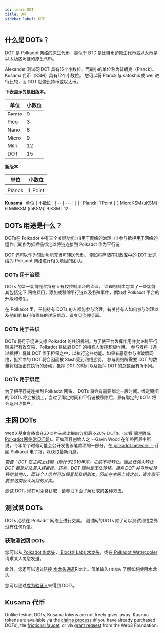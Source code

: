 ```yaml
---
id: learn-DOT
title: DOT
sidebar_label: DOT
---
```


## 什么是 DOTs？

DOT 是 Polkadot 网络的原生代币，类似于 BTC 是比特币的原生代币或以太币是以太坊区块链的原生代币。

Alexander 测试网 DOT 具有15个小数位，而最小的单位称为普朗克（Planck）。 Kusama 代币（KSM）具有12个小数位。 您可以将 Planck 与 satoshis 或 wei 进行比较，而 DOT 就像比特币或以太币。

**下表显示的是旧版本。**

| 单位    | 小数位 |
| ----- | --- |
| Femto | 0   |
| Pico  | 3   |
| Nano  | 6   |
| Micro | 9   |
| Milli | 12  |
| DOT   | 15  |

**新版本**

| 单位 | 小数位 |
| -- | --- |
|    |     |
 Planck| 1 Point | 3 Microdot (uDOT)| 6 Millidot (mDOT)| 9 Dot (DOT) | 12 Blob | 15

**Kusama**
| 单位 | 小数位 |
| -- | --- |
|    |     |
 Planck| 1 Point | 3 MicroKSM (uKSM)| 6 MilliKSM (mKSM)| 9 KSM | 12


## DOTs 用途是什么？

DOTs在 Polkadot 中有三个关键功能: (i)用于网络的治理; (ii)参与抵押用于网络的运作; (iii)作为抵押品绑定以将链连接到 Polkadot 作为平行链;

DOT 还可以作为辅助功能充当可转送代币。 例如将存储在财政库中的 DOT 发送给为 Polkadot 网络进行相关项目的团队。

### DOTs 用于治理

DOTs 的第一功能是使持有人有权控制平台的治理。 治理机制中包含了一些功能其包括定下 网络费用，添加或移除平行链以及特殊事件，例如对 Polkadot 平台的升级和修复。

在 Polkadot 里，任何持有 DOTs 的人都能参与治理。有关持有人如何参与治理以及他们的权利和责任的详细信息，请参见[治理页面](polkadot-learn-governance)。

### DOTs 用于共识

DOTs 将用于促进支撑 Polkadot 的共识机制。为了使平台发挥作用并允许跨平行链进行有效交易，Polkadot 将依靠 DOT 的持有人发挥积极作用。 参与者将（通过抵押）将其 DOT 置于担保之中，以执行这些功能。如果有恶意参与者破壞网络，抵押中的 DOT 将会因而被 Slash受到网络惩罚。 参与网络所需要 DOT 的数量将根据正在执行的活动，抵押 DOT 的时间以及抵押 DOT 的总数而有所不同。

### DOTs 用于绑定

为了把平行链连接到 Polkadot 网络， DOTs 将会有需要绑定一段时间。绑定期间的 DOTs 将会被锁上，当过了绑定时间和平行链被移除后，原有绑定的 DOTs 将会返回你帐户。

## 主网 DOTs

Web3 基金會將會在2019年主網上線前分配最多20% DOTs。(查看 [简短版](https://polkadot.network/Polkadot-lightpaper.pdf)或[Polkadot 网络常见问题](https://polkadot.network/faq/))。正如项目创始人之 一Gavin Wood 在年终回顾中所说，今年某个时候可能会公开发售该笔款项的一部分。在[ polkadot.network ](https://polkadot.network/)上订阅 Polkadot 电子报，以获取最新消息。

_警告：DOT 在主网上线前（预计于2019年末）之前不可转让。因此任何人转让 DOT 都是非法且未经授权。还有，DOT 现时是无法转移。拥有 DOT 并将地址转移给其他人，而该个人仍然可以保留其私钥副本，因此在主网上线之前，请大家不要参这类极大风险的买卖。_

测试 DOTs 现在可免费获取 - 请参见下面了解获取的各种方法。

## 测试网 DOTs

DOTs 必须在 Polkadot 网络上进行交易。 测试网的DOTs 除了可以测试网络之外没有任何价值。

### 获取测试网 DOTs

您可以从[ Polkadot 水龙头](https://faucet.polkadot.network/)，[ BlockX Labs 水龙头](https://faucets.blockxlabs.com/)，或在[ Polkadot Watercooler ](https://riot.im/app/#/room/#polkadot-watercooler:matrix.org) 请求某人向您发送。

此外，您还可以通过链接 [水龙头通道](https://matrix.to/#/!puxkyylfiAUGGBhGmY:web3.foundation?via=web3.foundation&via=matrix.org&via=matrix.parity.io)Riot上。简单输入`!水龙头` 了解如何使用水龙头


您可以通过[成为验证人](https://wiki.polkadot.network/en/latest/polkadot/node/guides/how-to-validate/)来得到 DOTs。

## Kusama 代币

Unlike testnet DOTs, Kusama tokens are not freely given away. Kusama tokens are available via the [claims process](https://claim.kusama.network/) (if you have already purchased DOTs), the [frictional faucet](https://guide.kusama.network/en/latest/start/faucet/), or via [grant request](http://grants.web3.foundation) from the Web3 Foundation.
